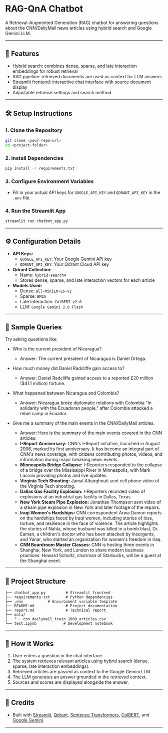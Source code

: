 # RAG-QnA Chatbot

A Retrieval-Augmented Generation (RAG) chatbot for answering questions about the CNN/DailyMail news articles using hybrid search and Google Gemini LLM.

---

## 🚀 Features

- Hybrid search: combines dense, sparse, and late interaction embeddings for robust retrieval
- RAG pipeline: retrieved documents are used as context for LLM answers
- Streamlit frontend: interactive chat interface with source document display
- Adjustable retrieval settings and search method

---

## 🛠️ Setup Instructions

### 1. Clone the Repository

```bash
git clone <your-repo-url>
cd <project-folder>
```

### 2. Install Dependencies

```bash
pip install -r requirements.txt
```

### 3. Configure Environment Variables

- Fill in your actual API keys for `GOOGLE_API_KEY` and `QDRANT_API_KEY` in the `.env` file.

### 4. Run the Streamlit App

```bash
streamlit run chatbot_app.py
```

---

## ⚙️ Configuration Details

- **API Keys:**
  - `GOOGLE_API_KEY`: Your Google Gemini API key
  - `QDRANT_API_KEY`: Your Qdrant Cloud API key
- **Qdrant Collection:**
  - Name: `hybrid-search4`
  - Stores dense, sparse, and late interaction vectors for each article
- **Models Used:**
  - Dense: `all-MiniLM-L6-v2`
  - Sparse: `BM25`
  - Late Interaction: `ColBERT v2.0`
  - LLM: `Google Gemini 2.0 Flash`

---

## 💬 Sample Queries

Try asking questions like:

- Who is the current president of Nicaragua?

  - Answer: The current president of Nicaragua is Daniel Ortega.
- How much money did Daniel Radcliffe gain access to?

  - Answer: Daniel Radcliffe gained access to a reported £20 million ($41.1 million) fortune.
- What happened between Nicaragua and Colombia?

  - Answer: Nicaragua broke diplomatic relations with Colombia "in solidarity with the Ecuadoran people," after Colombia attacked a rebel camp in Ecuador.
- Give me a summary of the main events in the CNN/DailyMail articles.

  - Answer: Here is the summary of the main events covered in the CNN articles:

  * **I-Report Anniversary:** CNN's I-Report initiative, launched in August 2006, marked its first anniversary. It has become an integral part of CNN's news coverage, with citizens contributing photos, videos, and information during major breaking news events.
  * **Minneapolis Bridge Collapse:** I-Reporters responded to the collapse of a bridge over the Mississippi River in Minneapolis, with Mark Lacroix providing photos and live updates.
  * **Virginia Tech Shooting:** Jamal Albarghouti sent cell phone video of the Virginia Tech shooting.
  * **Dallas Gas Facility Explosion:** I-Reporters recorded video of explosions at an industrial gas facility in Dallas, Texas.
  * **New York Steam Pipe Explosion:** Jonathan Thompson sent video of a steam pipe explosion in New York and later footage of the repairs.
  * **Iraqi Women's Hardships:** CNN correspondent Arwa Damon reports on the hardships faced by Iraqi women, including stories of loss, torture, and resilience in the face of violence. The article highlights the stories of Nahla, whose husband was killed in a bomb blast, Dr. Eaman, a children's doctor who has been attacked by insurgents, and Yanar, who started an organization for women's freedom in Iraq.
  * **CNN Boardroom Master Classes:** CNN is hosting three events in Shanghai, New York, and London to share modern business practices. Howard Schultz, chairman of Starbucks, will be a guest at the Shanghai event.

---

## 📄 Project Structure

```
├── chatbot_app.py         # Streamlit frontend
├── requirements.txt       # Python dependencies
├── .env 		   # Environment variable template
├── README.md              # Project documentation
├── report.md              # Technical report
├── data/
│   └── cnn_dailymail_train_1000_articles.csv
└── test.ipynb            # Development notebook
```

---

## 📝 How it Works

1. User enters a question in the chat interface.
2. The system retrieves relevant articles using hybrid search (dense, sparse, late interaction embeddings).
3. Retrieved articles are passed as context to the Google Gemini LLM.
4. The LLM generates an answer grounded in the retrieved context.
5. Sources and scores are displayed alongside the answer.

---

## 🙌 Credits

- Built with [Streamlit](https://streamlit.io/), [Qdrant](https://qdrant.tech/), [Sentence Transformers](https://www.sbert.net/), [ColBERT](https://colbert-ai.github.io/), and [Google Gemini](https://ai.google.dev/gemini-api).

---
